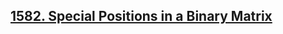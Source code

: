 ## [1582. Special Positions in a Binary Matrix](https://leetcode.com/problems/special-positions-in-a-binary-matrix)
